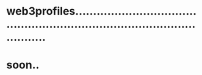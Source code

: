 # web3profiles..................................................................................................
# soon..
